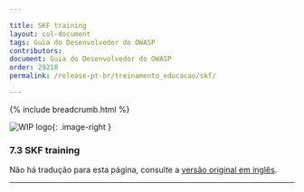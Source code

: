 ```yaml
---

title: SKF training
layout: col-document
tags: Guia do Desenvolvedor do OWASP
contributors:
document: Guia do Desenvolvedor do OWASP
order: 29210
permalink: /release-pt-br/treinamento_educacao/skf/

---
```


{% include breadcrumb.html %}

<style type="text/css">
.image-right {
  height: 180px;
  display: block;
  margin-left: auto;
  margin-right: auto;
  float: right;
}
</style>

![WIP logo](../../../assets/images/dg_wip.png "Trabalho em andamento"){: .image-right }

### 7.3 SKF training

Não há tradução para esta página, consulte a [versão original em inglês][release0903].

----

[release0903]: https://github.com/OWASP/www-project-developer-guide/blob/main/draft/09-training-education/03-skf.md
